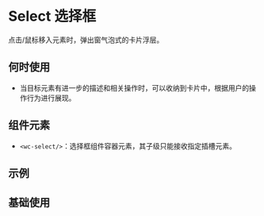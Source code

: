 # Select 选择框

点击/鼠标移入元素时，弹出窗气泡式的卡片浮层。

## 何时使用

- 当目标元素有进一步的描述和相关操作时，可以收纳到卡片中，根据用户的操作行为进行展现。

## 组件元素

- `<wc-select/>`：选择框组件容器元素，其子级只能接收指定插槽元素。

## 示例

## 基础使用

<output data-lang="示例">
<wc-select 
    visible="true" 
    options='[{"name":"000","value":0},{"name":"111","value":1},{"name":"222","value":2},{"name":"333","value":3},{"name":"444","value":4},{"name":"555","value":5},{"name":"666","value":6},{"name":"777","value":7},{"name":"888","value":8},{"name":"999","value":9},{"name":"101010","value":10},{"name":"111111","value":11},{"name":"121212","value":12},{"name":"131313","value":13},{"name":"141414","value":14},{"name":"151515","value":15},{"name":"161616","value":16},{"name":"171717","value":17},{"name":"181818","value":18},{"name":"191919","value":19}]' 
    field-name="{label: 'name', value: 'value'}"
    placeholder="请选择"
>
</wc-select>
<wc-select 
    multiple="true" 
    options="[{name: 111, value: 1}, {name: 222, value: 2}, {name: 333, value: 3}, {name: 444, value: 4}, {name: 555, value: 5}, {name: 666, value: 6}]" 
    field-name="{label: 'name', value: 'value'}"
    placeholder="请选择"
>
</wc-select>
</output>

```html

```
